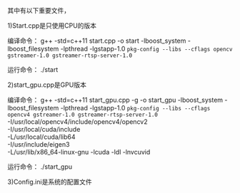 其中有以下重要文件，

1)Start.cpp是只使用CPU的版本

编译命令：
g++ -std=c++11 start.cpp -o start -lboost_system -lboost_filesystem -lpthread -lgstapp-1.0 `pkg-config --libs --cflags opencv gstreamer-1.0 gstreamer-rtsp-server-1.0`

运行命令：
./start

2)start_gpu.cpp是GPU版本

编译命令：
g++ -std=c++11 start_gpu.cpp -g -o start_gpu -lboost_system -lboost_filesystem -lpthread -lgstapp-1.0 `pkg-config --libs --cflags opencv4 gstreamer-1.0 gstreamer-rtsp-server-1.0` \
-I/usr/local/opencv4/include/opencv4/opencv2 \
-I/usr/local/cuda/include \
-L/usr/local/cuda/lib64 \
-I/usr/include/eigen3 \
-L/usr/lib/x86_64-linux-gnu -lcuda -ldl -lnvcuvid

运行命令：
./start_gpu

3)Config.ini是系统的配置文件
